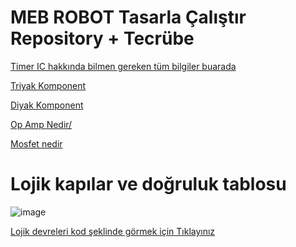 # MEB ROBOT Tasarla Çalıştır Repository + Tecrübe


<a href='https://en.wikipedia.org/wiki/555_timer_IC'>Timer IC hakkında bilmen gereken tüm bilgiler buarada</a> 


<a href='https://tr.wikipedia.org/wiki/Triyak'>Triyak Komponent</a>

<a href='https://tr.wikipedia.org/wiki/Diyak'>Diyak Komponent</a>

<a href='https://blog.direnc.net/op-amp-nedir-ozellikleri-ve-cesitleri'>Op Amp Nedir/</a>

<a href='https://maker.robotistan.com/mosfet/'>Mosfet nedir</a>

# Lojik kapılar ve doğruluk tablosu

![image](https://github.com/user-attachments/assets/f99b7008-fec9-4f8c-b1c5-48a7ccb026f8)

<a href='https://github.com/alisabourii/MEB-ROBOT-Tasarla-Calistir-Repository/discussions/1'>Lojik devreleri kod şeklinde görmek için Tıklayınız</a>

